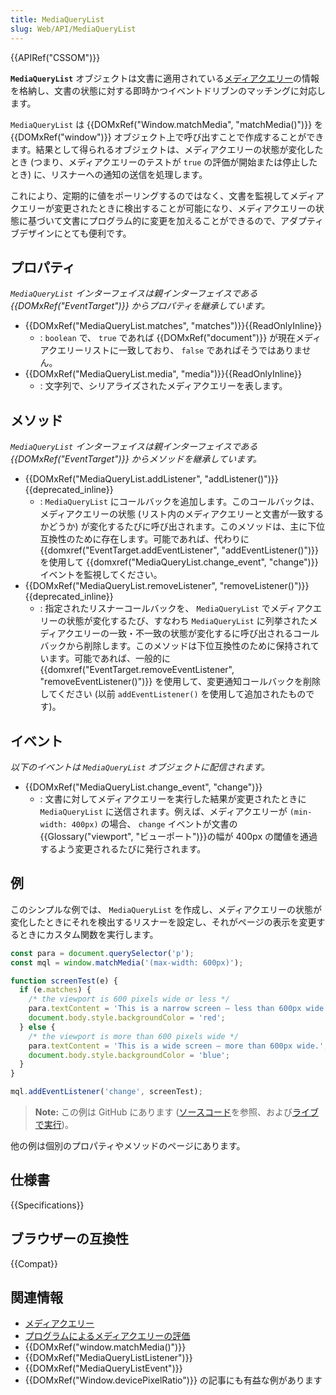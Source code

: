 ```yaml
---
title: MediaQueryList
slug: Web/API/MediaQueryList
---
```


{{APIRef("CSSOM")}}

**`MediaQueryList`** オブジェクトは文書に適用されている[メディアクエリー](/ja/docs/Web/CSS/Media_Queries)の情報を格納し、文書の状態に対する即時かつイベントドリブンのマッチングに対応します。

`MediaQueryList` は {{DOMxRef("Window.matchMedia", "matchMedia()")}} を {{DOMxRef("window")}} オブジェクト上で呼び出すことで作成することができます。結果として得られるオブジェクトは、メディアクエリーの状態が変化したとき (つまり、メディアクエリーのテストが `true` の評価が開始または停止したとき) に、リスナーへの通知の送信を処理します。

これにより、定期的に値をポーリングするのではなく、文書を監視してメディアクエリーが変更されたときに検出することが可能になり、メディアクエリーの状態に基づいて文書にプログラム的に変更を加えることができるので、アダプティブデザインにとても便利です。

## プロパティ

_`MediaQueryList` インターフェイスは親インターフェイスである {{DOMxRef("EventTarget")}} からプロパティを継承しています。_

- {{DOMxRef("MediaQueryList.matches", "matches")}}{{ReadOnlyInline}}
  - : `boolean` で、 `true` であれば {{DOMxRef("document")}} が現在メディアクエリーリストに一致しており、 `false` であればそうではありません。
- {{DOMxRef("MediaQueryList.media", "media")}}{{ReadOnlyInline}}
  - : 文字列で、シリアライズされたメディアクエリーを表します。

## メソッド

_`MediaQueryList` インターフェイスは親インターフェイスである {{DOMxRef("EventTarget")}} からメソッドを継承しています。_

- {{DOMxRef("MediaQueryList.addListener", "addListener()")}}{{deprecated_inline}}
  - : `MediaQueryList` にコールバックを追加します。このコールバックは、メディアクエリーの状態 (リスト内のメディアクエリーと文書が一致するかどうか) が変化するたびに呼び出されます。このメソッドは、主に下位互換性のために存在します。可能であれば、代わりに {{domxref("EventTarget.addEventListener", "addEventListener()")}}を使用して {{domxref("MediaQueryList.change_event", "change")}} イベントを監視してください。
- {{DOMxRef("MediaQueryList.removeListener", "removeListener()")}}{{deprecated_inline}}
  - : 指定されたリスナーコールバックを、 `MediaQueryList` でメディアクエリーの状態が変化するたび、すなわち `MediaQueryList` に列挙されたメディアクエリーの一致・不一致の状態が変化するに呼び出されるコールバックから削除します。このメソッドは下位互換性のために保持されています。可能であれば、一般的に {{domxref("EventTarget.removeEventListener", "removeEventListener()")}} を使用して、変更通知コールバックを削除してください (以前 `addEventListener()` を使用して追加されたものです)。

## イベント

_以下のイベントは `MediaQueryList` オブジェクトに配信されます。_

- {{DOMxRef("MediaQueryList.change_event", "change")}}
  - : 文書に対してメディアクエリーを実行した結果が変更されたときに `MediaQueryList` に送信されます。例えば、メディアクエリーが `(min-width: 400px)` の場合、 `change` イベントが文書の{{Glossary("viewport", "ビューポート")}}の幅が 400px の閾値を通過するよう変更されるたびに発行されます。  

## 例

このシンプルな例では、 `MediaQueryList` を作成し、メディアクエリーの状態が変化したときにそれを検出するリスナーを設定し、それがページの表示を変更するときにカスタム関数を実行します。

```js
const para = document.querySelector('p');
const mql = window.matchMedia('(max-width: 600px)');

function screenTest(e) {
  if (e.matches) {
    /* the viewport is 600 pixels wide or less */
    para.textContent = 'This is a narrow screen — less than 600px wide.';
    document.body.style.backgroundColor = 'red';
  } else {
    /* the viewport is more than 600 pixels wide */
    para.textContent = 'This is a wide screen — more than 600px wide.';
    document.body.style.backgroundColor = 'blue';
  }
}

mql.addEventListener('change', screenTest);
```

> **Note:** この例は GitHub にあります ([ソースコード](https://github.com/mdn/dom-examples/blob/master/mediaquerylist/index.html)を参照、および[ライブで実行](https://mdn.github.io/dom-examples/mediaquerylist/index.html))。

他の例は個別のプロパティやメソッドのページにあります。

## 仕様書

{{Specifications}}

## ブラウザーの互換性

{{Compat}}

## 関連情報

- [メディアクエリー](/ja/docs/Web/CSS/Media_Queries)
- [プログラムによるメディアクエリーの評価](/ja/docs/Web/CSS/Media_Queries/Testing_media_queries)
- {{DOMxRef("window.matchMedia()")}}
- {{DOMxRef("MediaQueryListListener")}}
- {{DOMxRef("MediaQueryListEvent")}}
- {{DOMxRef("Window.devicePixelRatio")}} の記事にも有益な例があります
